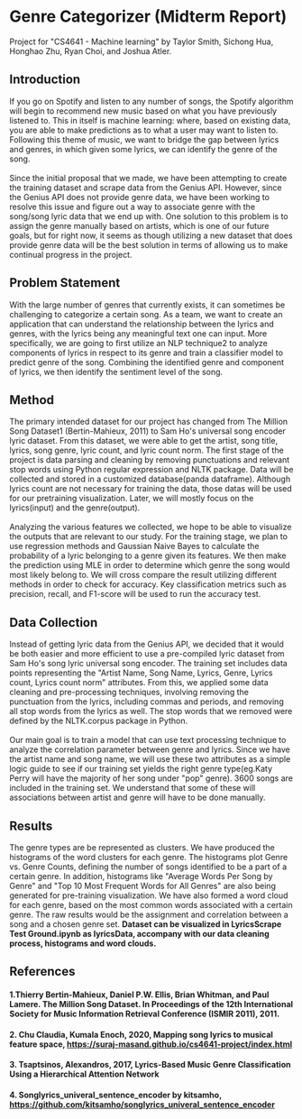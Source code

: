 # Genre Categorizer (Midterm Report)
Project for "CS4641 - Machine learning" by Taylor Smith, Sichong Hua, Honghao Zhu, Ryan Choi, and Joshua Atler.

## Introduction
If you go on Spotify and listen to any number of songs, the Spotify algorithm will begin to recommend new music based on what you have previously listened to. This in itself is machine learning: where, based on existing data, you are able to make predictions as to what a user may want to listen to. Following this theme of music, we want to bridge the gap between lyrics and genres, in which given some lyrics, we can identify the genre of the song.
<br/>
<br/>
Since the initial proposal that we made, we have been attempting to create the training dataset and scrape data from the Genius API. However, since the Genius API does not provide genre data, we have been working to resolve this issue and figure out a way to associate genre with the song/song lyric data that we end up with. One solution to this problem is to assign the genre manually based on artists, which is one of our future goals, but for right now, it seems as though utilizing a new dataset that does provide genre data will be the best solution in terms of allowing us to make continual progress in the project.

## Problem Statement
With the large number of genres that currently exists, it can sometimes be challenging to categorize a certain song. As a team, we want to create an application that can understand the relationship between the lyrics and genres, with the lyrics being any meaningful text one can input. More specifically, we are going to first utilize an NLP technique2 to analyze components of lyrics in respect to its genre and train a classifier model to predict genre of the song. Combining the identified genre and component of lyrics, we then identify the sentiment level of the song.

## Method
The primary intended dataset for our project has changed from The Million Song Dataset1 (Bertin-Mahieux, 2011) to Sam Ho's universal song encoder lyric dataset. From this dataset, we were able to get the artist, song title, lyrics, song genre, lyric count, and lyric count norm. The first stage of the project is data parsing and cleaning by removing punctuations and relevant stop words using Python regular expression and NLTK package. Data will be collected and stored in a customized database(panda dataframe). Although lyrics count are not necessary for training the data, those datas will be used for our pretraining visualization. Later, we will mostly focus on the lyrics(input) and the genre(output).
<br/>
<br/>
Analyzing the various features we collected, we hope to be able to visualize the outputs that are relevant to our study. For the training stage, we plan to use regression methods and Gaussian Naive Bayes to calculate the probability of a lyric belonging to a genre given its features. We then make the prediction using MLE in order to determine which genre the song would most likely belong to. We will cross compare the result utilizing different methods in order to check for accuracy. Key classification metrics such as precision, recall, and F1-score will be used to run the accuracy test.  

## Data Collection

Instead of getting lyric data from the Genius API, we decided that it would be both easier and more efficient to use a pre-compiled lyric dataset from Sam Ho's song lyric universal song encoder. The training set includes data points representing the "Artist Name, Song Name, Lyrics, Genre, Lyrics count, Lyrics count norm" attributes. From this, we applied some data cleaning and pre-processing techniques, involving removing the punctuation from the lyrics, including commas and periods, and removing all stop words from the lyrics as well. The stop words that we removed were defined by the NLTK.corpus package in Python.
<br/>
<br/>
Our main goal is to train a model that can use text processing technique to analyze the correlation parameter between genre and lyrics. Since we have the artist name and song name, we will use these two attributes as a simple logic guide to see if our training set yields the right genre type(eg.Katy Perry will have the majority of her song under "pop" genre). 3600 songs are included in the training set. We understand that some of these will associations between artist and genre will have to be done manually.

## Results
The genre types are be represented as clusters. We have produced the histograms of the word clusters for each genre. The histograms plot Genre vs. Genre Counts, defining the number of songs identified to be a part of a certain genre. In addition, histograms like "Average Words Per Song by Genre" and "Top 10 Most Frequent Words for All Genres" are also being generated for pre-training visualization. We have also formed a word cloud for each genre, based on the most common words associated with a certain genre. The raw results would be the assignment and correlation between a song and a chosen genre set. <b>Dataset can be visualized in LyricsScrape Test Ground.ipynb as lyricsData, accompany with our data cleaning process, histograms and word clouds. </b>



## References
#### 1.Thierry Bertin-Mahieux, Daniel P.W. Ellis, Brian Whitman, and Paul Lamere. The Million Song Dataset. In Proceedings of the 12th International Society for Music Information Retrieval Conference (ISMIR 2011), 2011.
#### 2. Chu Claudia, Kumala Enoch, 2020, Mapping song lyrics to musical feature space, https://suraj-masand.github.io/cs4641-project/index.html
#### 3. Tsaptsinos, Alexandros, 2017, Lyrics-Based Music Genre Classification Using a Hierarchical Attention Network
#### 4. Songlyrics_univeral_sentence_encoder by kitsamho, https://github.com/kitsamho/songlyrics_univeral_sentence_encoder
